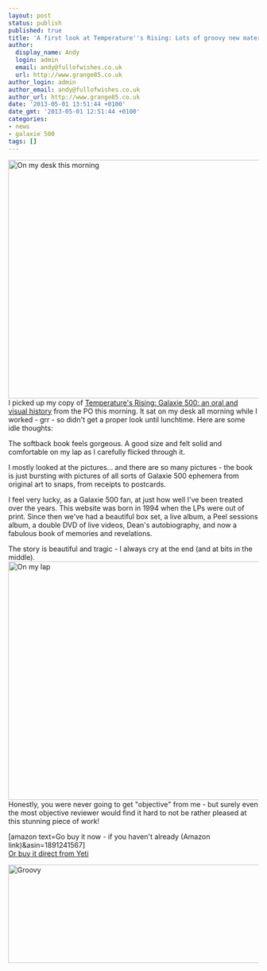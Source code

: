 ```yaml
---
layout: post
status: publish
published: true
title: 'A first look at Temperature''s Rising: Lots of groovy new material!'
author:
  display_name: Andy
  login: admin
  email: andy@fullofwishes.co.uk
  url: http://www.grange85.co.uk
author_login: admin
author_email: andy@fullofwishes.co.uk
author_url: http://www.grange85.co.uk
date: '2013-05-01 13:51:44 +0100'
date_gmt: '2013-05-01 12:51:44 +0100'
categories:
- news
- galaxie 500
tags: []
---
```

<p><a href="http://www.flickr.com/photos/grange85/8697337247/" title="On my desk this morning by andyaldridge, on Flickr"><img class="aligncenter" src="https://farm9.staticflickr.com/8548/8697337247_19dcd96804_z.jpg" width="640" height="480" alt="On my desk this morning"></a><br />
I picked up my copy of <a href="http://www.yetipublishing.com/G500.html">Temperature's Rising: Galaxie 500: an oral and visual history</a> from the PO this morning. It sat on my desk all morning while I worked - grr - so didn't get a proper look until lunchtime. Here are some idle thoughts:</p>
<p>The softback book feels gorgeous. A good size and felt solid and comfortable on my lap as I carefully flicked through it.</p>
<p>I mostly looked at the pictures... and there are so many pictures - the book is just bursting with pictures of all sorts of Galaxie 500 ephemera from original art to snaps, from receipts to postcards. </p>
<p>I feel very lucky, as a Galaxie 500 fan, at just how well I've been treated over the years. This website was born in 1994 when the LPs were out of print. Since then we've had a beautiful box set, a live album, a Peel sessions album, a double DVD of live videos, Dean's autobiography, and now a fabulous book of memories and revelations.</p>
<p>The story is beautiful and tragic - I always cry at the end (and at bits in the middle).<br />
<a href="http://www.flickr.com/photos/grange85/8698854358/" title="On my lap by andyaldridge, on Flickr"><img class="aligncenter" src="https://farm9.staticflickr.com/8407/8698854358_f19440d6d2_z.jpg" width="640" height="480" alt="On my lap"></a><br />
Honestly, you were never going to get "objective" from me - but surely even the most objective reviewer would find it hard to not be rather pleased at this stunning piece of work!</p>
<p>[amazon text=Go buy it now - if you haven't already (Amazon link)&asin=1891241567]<br />
<a href="http://www.yetipublishing.com/G500.html">Or buy it direct from Yeti</a></p>
<p><a href="http://www.flickr.com/photos/grange85/8697803491/" title="Groovy by andyaldridge, on Flickr"><img class="aligncenter" src="https://farm9.staticflickr.com/8533/8697803491_8f626be317_z.jpg" width="640" height="198" alt="Groovy"></a></p>
